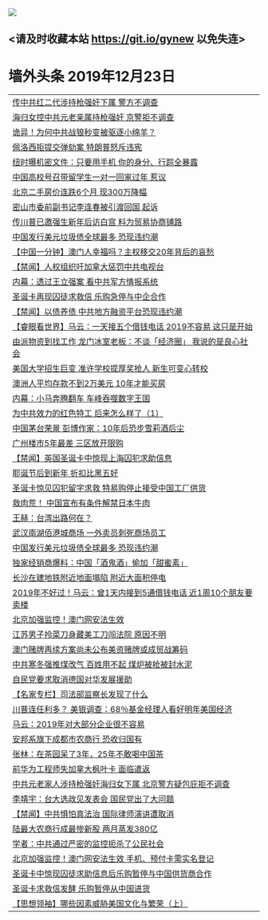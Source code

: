 
<tr>
  <td align=center><img src="https://cdn.jsdelivr.net/gh/gyoupiodf/im1/%E5%BE%AE%E4%BF%A1%E8%AF%B4%E6%98%8E4.jpg" /></td>  
</tr>

## <请及时收藏本站 https://git.io/gynew 以免失连> </a>
# 墙外头条 2019年12月23日</a>

<table>

<tr><td colspan="2" align="left"><a href="https://xball.casa/oo.aspx?name=c1109872&key=eqxowaguscvmxdgc&from=gy">传中共红二代涉持枪强奸下属 警方不调查</a></td></tr>
<tr><td colspan="2" align="left"><a href="https://xball.casa/oo.aspx?name=c1109873&key=eqxowaguscvmxdgc&from=gy">海归女控中共元老亲属持枪强奸 京警拒不调查</a></td></tr>
<tr><td colspan="2" align="left"><a href="https://xball.casa/oo.aspx?name=c1109867&key=eqxowaguscvmxdgc&from=gy">诡异！为何中共战狼秒变被驱逐小绵羊？</a></td></tr>
<tr><td colspan="2" align="left"><a href="https://xball.casa/oo.aspx?name=c1109868&key=eqxowaguscvmxdgc&from=gy">佩洛西拒提交弹劾案 特朗普怒斥违宪</a></td></tr>
<tr><td colspan="2" align="left"><a href="https://xball.casa/oo.aspx?name=c1109861&key=eqxowaguscvmxdgc&from=gy">纽时曝机密文件：只要用手机 你的身分、行踪全暴露</a></td></tr>
<tr><td colspan="2" align="left"><a href="https://xball.casa/oo.aspx?name=c1109869&key=eqxowaguscvmxdgc&from=gy">中国高校号召带留学生一对一回家过年 惹议</a></td></tr>
<tr><td colspan="2" align="left"><a href="https://xball.casa/oo.aspx?name=c1109871&key=eqxowaguscvmxdgc&from=gy">北京二手房价连跌6个月 现300万降幅</a></td></tr>
<tr><td colspan="2" align="left"><a href="https://xball.casa/oo.aspx?name=c1109860&key=eqxowaguscvmxdgc&from=gy">密山市委前副书记李连春被引渡回国 起诉</a></td></tr>
<tr><td colspan="2" align="left"><a href="https://xball.casa/oo.aspx?name=c1109865&key=eqxowaguscvmxdgc&from=gy">传川普已邀强生新年后访白宫 料为贸易协商铺路</a></td></tr>
<tr><td colspan="2" align="left"><a href="https://xball.casa/oo.aspx?name=c1109870&key=eqxowaguscvmxdgc&from=gy">中国发行美元垃圾债全球最多 恐现违约潮</a></td></tr>
<tr><td colspan="2" align="left"><a href="https://xball.casa/oo.aspx?name=c1109834&key=eqxowaguscvmxdgc&from=gy">【中国一分钟】澳门人幸福吗？主权移交20年背后的哀愁</a></td></tr>
<tr><td colspan="2" align="left"><a href="https://xball.casa/oo.aspx?name=c1109875&key=eqxowaguscvmxdgc&from=gy">【禁闻】人权组织吁加拿大惩罚中共电视台</a></td></tr>
<tr><td colspan="2" align="left"><a href="https://xball.casa/oo.aspx?name=c1109853&key=eqxowaguscvmxdgc&from=gy">内幕：透过王立强案 看中共军方情报系统</a></td></tr>
<tr><td colspan="2" align="left"><a href="https://xball.casa/oo.aspx?name=c1109877&key=eqxowaguscvmxdgc&from=gy">圣诞卡再现囚徒求救信 乐购急停与中企合作</a></td></tr>
<tr><td colspan="2" align="left"><a href="https://xball.casa/oo.aspx?name=c1109874&key=eqxowaguscvmxdgc&from=gy">【禁闻】以债养债 中共地方融资平台恐现违约潮</a></td></tr>
<tr><td colspan="2" align="left"><a href="https://xball.casa/oo.aspx?name=c1109835&key=eqxowaguscvmxdgc&from=gy">【睿眼看世界】马云：一天接五个借钱电话 2019不容易 这只是开始</a></td></tr>
<tr><td colspan="2" align="left"><a href="https://xball.casa/oo.aspx?name=c1109862&key=eqxowaguscvmxdgc&from=gy">由派物资到找工作 龙门冰室老板：不谈「经济圈」 我说的是良心社会</a></td></tr>
<tr><td colspan="2" align="left"><a href="https://xball.casa/oo.aspx?name=c1109866&key=eqxowaguscvmxdgc&from=gy">美国大学招生巨变 准许学校提厚奖抢人 新生可变心转校</a></td></tr>
<tr><td colspan="2" align="left"><a href="https://xball.casa/oo.aspx?name=c1109864&key=eqxowaguscvmxdgc&from=gy">澳洲人平均存款不到2万美元 10年才能买房</a></td></tr>
<tr><td colspan="2" align="left"><a href="https://xball.casa/oo.aspx?name=c1109854&key=eqxowaguscvmxdgc&from=gy">内幕：小马奔腾翻车 车峰吞噬数字王国</a></td></tr>
<tr><td colspan="2" align="left"><a href="https://xball.casa/oo.aspx?name=c1109844&key=eqxowaguscvmxdgc&from=gy">为中共效力的红色特工 后来怎么样了（1）</a></td></tr>
<tr><td colspan="2" align="left"><a href="https://xball.casa/oo.aspx?name=c1109839&key=eqxowaguscvmxdgc&from=gy">中国茅台荣景 彭博作家：10年后恐步雪莉酒后尘</a></td></tr>
<tr><td colspan="2" align="left"><a href="https://xball.casa/oo.aspx?name=c1109858&key=eqxowaguscvmxdgc&from=gy">广州楼市5年最差 三区放开限购</a></td></tr>
<tr><td colspan="2" align="left"><a href="https://xball.casa/oo.aspx?name=c1109878&key=eqxowaguscvmxdgc&from=gy">【禁闻】英国圣诞卡中惊现上海囚犯求助信息</a></td></tr>
<tr><td colspan="2" align="left"><a href="https://xball.casa/oo.aspx?name=c1109863&key=eqxowaguscvmxdgc&from=gy">耶诞节后到新年 折扣比黑五好</a></td></tr>
<tr><td colspan="2" align="left"><a href="https://xball.casa/oo.aspx?name=c1109849&key=eqxowaguscvmxdgc&from=gy">圣诞卡惊见囚犯留字求救 特易购停止接受中国工厂供货</a></td></tr>
<tr><td colspan="2" align="left"><a href="https://xball.casa/oo.aspx?name=c1109840&key=eqxowaguscvmxdgc&from=gy">救肉荒！ 中国宣布有条件解禁日本牛肉</a></td></tr>
<tr><td colspan="2" align="left"><a href="https://xball.casa/oo.aspx?name=c1109843&key=eqxowaguscvmxdgc&from=gy">王赫：台湾出路何在？</a></td></tr>
<tr><td colspan="2" align="left"><a href="https://xball.casa/oo.aspx?name=c1109856&key=eqxowaguscvmxdgc&from=gy">武汉南湖佰港城商场 一外卖员刺死商场员工</a></td></tr>
<tr><td colspan="2" align="left"><a href="https://xball.casa/oo.aspx?name=c1109859&key=eqxowaguscvmxdgc&from=gy">中国发行美元垃圾债全球最多 恐现违约潮</a></td></tr>
<tr><td colspan="2" align="left"><a href="https://xball.casa/oo.aspx?name=c1109848&key=eqxowaguscvmxdgc&from=gy">独家经销商爆料：中国「酒鬼酒」偷加「甜蜜素」</a></td></tr>
<tr><td colspan="2" align="left"><a href="https://xball.casa/oo.aspx?name=c1109857&key=eqxowaguscvmxdgc&from=gy">长沙在建地铁附近地面塌陷 附近大面积停电</a></td></tr>
<tr><td colspan="2" align="left"><a href="https://xball.casa/oo.aspx?name=c1109845&key=eqxowaguscvmxdgc&from=gy">2019年不好过！马云：曾1天内接到5通借钱电话 近1周10个朋友要卖楼</a></td></tr>
<tr><td colspan="2" align="left"><a href="https://xball.casa/oo.aspx?name=c1109847&key=eqxowaguscvmxdgc&from=gy">北京加强监控！澳门网安法生效</a></td></tr>
<tr><td colspan="2" align="left"><a href="https://xball.casa/oo.aspx?name=c1109855&key=eqxowaguscvmxdgc&from=gy">江苏男子拎菜刀身藏美工刀闯法院 原因不明</a></td></tr>
<tr><td colspan="2" align="left"><a href="https://xball.casa/oo.aspx?name=c1109852&key=eqxowaguscvmxdgc&from=gy">澳门赌牌再续方案尚未公布美资赌牌或成贸战筹码</a></td></tr>
<tr><td colspan="2" align="left"><a href="https://xball.casa/oo.aspx?name=c1109850&key=eqxowaguscvmxdgc&from=gy">中共寒冬强推煤改气 百姓用不起 煤炉被抢被封水泥</a></td></tr>
<tr><td colspan="2" align="left"><a href="https://xball.casa/oo.aspx?name=c1109851&key=eqxowaguscvmxdgc&from=gy">自民党要求取消德国对华发展援助</a></td></tr>
<tr><td colspan="2" align="left"><a href="https://xball.casa/oo.aspx?name=c1109615&key=eqxowaguscvmxdgc&from=gy">【名家专栏】司法部监察长发现了什么</a></td></tr>
<tr><td colspan="2" align="left"><a href="https://xball.casa/oo.aspx?name=c1109841&key=eqxowaguscvmxdgc&from=gy">川普连任利多？ 美银调查：68％基金经理人看好明年美国经济</a></td></tr>
<tr><td colspan="2" align="left"><a href="https://xball.casa/oo.aspx?name=c1109842&key=eqxowaguscvmxdgc&from=gy">马云：2019年对大部分企业很不容易</a></td></tr>
<tr><td colspan="2" align="left"><a href="https://xball.casa/oo.aspx?name=c1109846&key=eqxowaguscvmxdgc&from=gy">安邦系旗下成都市农商行 恐收归国有</a></td></tr>
<tr><td colspan="2" align="left"><a href="https://xball.casa/oo.aspx?name=c1109885&key=eqxowaguscvmxdgc&from=gy">张林：在茶园呆了3年，25年不敢喝中国茶</a></td></tr>
<tr><td colspan="2" align="left"><a href="https://xball.casa/oo.aspx?name=c1109883&key=eqxowaguscvmxdgc&from=gy">前华为工程师失加拿大枫叶卡 面临遣返</a></td></tr>
<tr><td colspan="2" align="left"><a href="https://xball.casa/oo.aspx?name=c1109891&key=eqxowaguscvmxdgc&from=gy">中共元老家人涉持枪强奸海归女下属 北京警方疑包庇拒不调查</a></td></tr>
<tr><td colspan="2" align="left"><a href="https://xball.casa/oo.aspx?name=c1109884&key=eqxowaguscvmxdgc&from=gy">李靖宇：台大选政见发表会 国民党出了大问题</a></td></tr>
<tr><td colspan="2" align="left"><a href="https://xball.casa/oo.aspx?name=c1109886&key=eqxowaguscvmxdgc&from=gy">【禁闻】中共惧怕真法治 国际律师演讲遭取消</a></td></tr>
<tr><td colspan="2" align="left"><a href="https://xball.casa/oo.aspx?name=c1109882&key=eqxowaguscvmxdgc&from=gy">陆最大农商行成最惨新股  两月蒸发380亿</a></td></tr>
<tr><td colspan="2" align="left"><a href="https://xball.casa/oo.aspx?name=c1109881&key=eqxowaguscvmxdgc&from=gy">学者：中共通过严密的监控扼杀了公民社会</a></td></tr>
<tr><td colspan="2" align="left"><a href="https://xball.casa/oo.aspx?name=c1109889&key=eqxowaguscvmxdgc&from=gy">北京加强监控！澳门网安法生效 手机、预付卡需实名登记</a></td></tr>
<tr><td colspan="2" align="left"><a href="https://xball.casa/oo.aspx?name=c1109890&key=eqxowaguscvmxdgc&from=gy">圣诞卡中惊现囚徒求助信息后乐购暂停与中国供货商合作</a></td></tr>
<tr><td colspan="2" align="left"><a href="https://xball.casa/oo.aspx?name=c1109879&key=eqxowaguscvmxdgc&from=gy">圣诞卡求救信发酵 乐购暂停从中国进货</a></td></tr>
<tr><td colspan="2" align="left"><a href="https://xball.casa/oo.aspx?name=c1109880&key=eqxowaguscvmxdgc&from=gy">【思想领袖】哪些因素威胁美国文化与繁荣（上）</a></td></tr>

</table>
